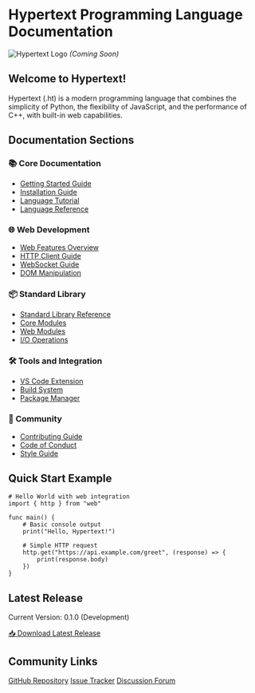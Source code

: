 # Hypertext Programming Language Documentation

![Hypertext Logo](assets/logo.png) *(Coming Soon)*

## Welcome to Hypertext!

Hypertext (.ht) is a modern programming language that combines the simplicity of Python, the flexibility of JavaScript, and the performance of C++, with built-in web capabilities.

## Documentation Sections

### 📚 Core Documentation
- [Getting Started Guide](getting-started.md)
- [Installation Guide](installation.md)
- [Language Tutorial](tutorial/README.md)
- [Language Reference](reference/README.md)

### 🌐 Web Development
- [Web Features Overview](web/README.md)
- [HTTP Client Guide](web/http-client.md)
- [WebSocket Guide](web/websocket.md)
- [DOM Manipulation](web/dom.md)

### 📦 Standard Library
- [Standard Library Reference](stdlib/README.md)
- [Core Modules](stdlib/core.md)
- [Web Modules](stdlib/web.md)
- [I/O Operations](stdlib/io.md)

### 🛠 Tools and Integration
- [VS Code Extension](tools/vscode.md)
- [Build System](tools/build.md)
- [Package Manager](tools/package.md)

### 👥 Community
- [Contributing Guide](contributing.md)
- [Code of Conduct](CODE_OF_CONDUCT.md)
- [Style Guide](style-guide.md)

## Quick Start Example
```ht
# Hello World with web integration
import { http } from "web"

func main() {
    # Basic console output
    print("Hello, Hypertext!")
    
    # Simple HTTP request
    http.get("https://api.example.com/greet", (response) => {
        print(response.body)
    })
}
```
## Latest Release
Current Version: 0.1.0 (Development)

[📥 Download Latest Release](https://github.com/entity12208/hypertext-lang/releases)

## Community Links
[GitHub Repository](https://github.com/entity12208/hypertext-lang)
[Issue Tracker](https://github.com/entity12208/hypertext-lang/issues)
[Discussion Forum](https://github.com/entity12208/hypertext-lang/discussions)

